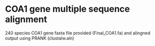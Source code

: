 # COA1 gene multiple sequence alignment 
240 species COA1 gene fasta file provided (Final_COA1.fa) and alingned output using PRANK (clustalw.aln) 
